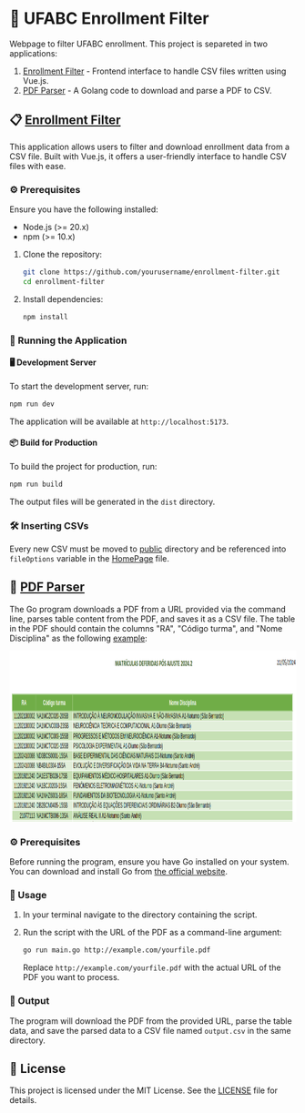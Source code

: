 # 🏫 UFABC Enrollment Filter

Webpage to filter UFABC enrollment. This project is separeted in two applications:

1. [Enrollment Filter](./enrollment-filter/) - Frontend interface to handle CSV files written using Vue.js.
2. [PDF Parser](./pdf-parser/) - A Golang code to download and parse a PDF to CSV.

## 📋 [Enrollment Filter](./enrollment-filter/)

This application allows users to filter and download enrollment data from a CSV file. Built with Vue.js, it offers a user-friendly interface to handle CSV files with ease.

### ⚙️ Prerequisites

Ensure you have the following installed:
- Node.js (>= 20.x)
- npm (>= 10.x)

1. Clone the repository:
    ```sh
    git clone https://github.com/yourusername/enrollment-filter.git
    cd enrollment-filter
    ```

2. Install dependencies:
    ```sh
    npm install
    ```

### 🚀 Running the Application

#### 🖥️ Development Server

To start the development server, run:
```sh
npm run dev
```

The application will be available at `http://localhost:5173`.

#### 📦 Build for Production

To build the project for production, run:
```sh
npm run build
```

The output files will be generated in the `dist` directory.

### 🛠️ Inserting CSVs

Every new CSV must be moved to [public](./enrollment-filter/public/) directory and be referenced into `fileOptions` variable in the [HomePage](./enrollment-filter/src/views/HomePage.vue) file.

## 📄 [PDF Parser](./pdf-parser/)

The Go program downloads a PDF from a URL provided via the command line, parses table content from the PDF, and saves it as a CSV file. The table in the PDF should contain the columns "RA", "Código turma", and "Nome Disciplina" as the following [example](https://prograd.ufabc.edu.br/pdf/ajuste_2024_2_matriculas_deferidas.pdf):

<p align="center">
    <img src="./assets/example-pdf.png" height="300">
</p>

### ⚙️ Prerequisites

Before running the program, ensure you have Go installed on your system. You can download and install Go from [the official website](https://go.dev/doc/install).

### 🚀 Usage

1. In your terminal navigate to the directory containing the script.

2. Run the script with the URL of the PDF as a command-line argument:

   ```sh
   go run main.go http://example.com/yourfile.pdf
   ```

   Replace `http://example.com/yourfile.pdf` with the actual URL of the PDF you want to process.

### 📂 Output

The program will download the PDF from the provided URL, parse the table data, and save the parsed data to a CSV file named `output.csv` in the same directory.

## 📜 License

This project is licensed under the MIT License. See the [LICENSE](LICENSE) file for details.

